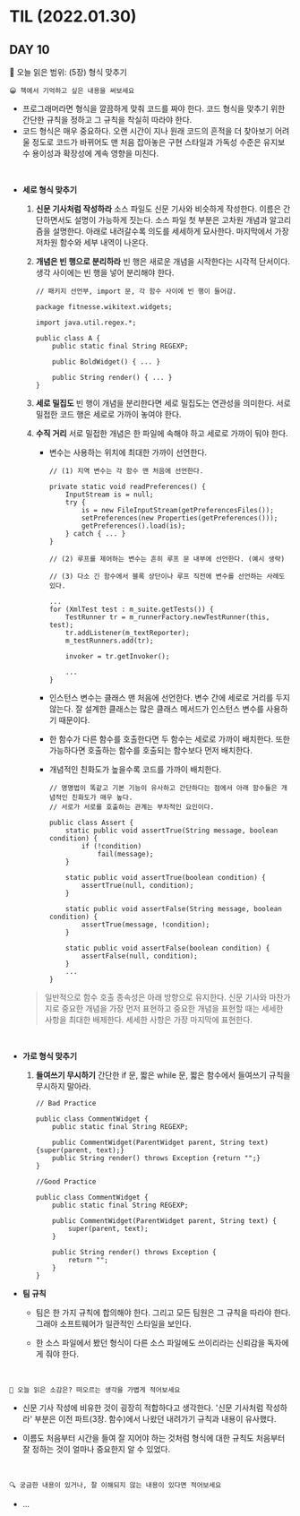 # **TIL (2022.01.30)**

## DAY 10

🎇 오늘 읽은 범위: (5장) 형식 맞추기

```
😀 책에서 기억하고 싶은 내용을 써보세요
```

- 프로그래머라면 형식을 깔끔하게 맞춰 코드를 짜야 한다. 코드 형식을 맞추기 위한 간단한 규칙을 정하고 그 규칙을 착실히 따라야 한다.
- 코드 형식은 매우 중요하다. 오랜 시간이 지나 원래 코드의 흔적을 더 찾아보기 어려울 정도로 코드가 바뀌어도 맨 처음 잡아놓은 구현 스타일과 가독성 수준은 유지보수 용이성과 확장성에 계속 영향을 미친다.

<br>

- **세로 형식 맞추기**

  1.  **신문 기사처럼 작성하라** 소스 파일도 신문 기사와 비슷하게 작성한다. 이름은 간단하면서도 설명이 가능하게 짓는다. 소스 파일 첫 부분은 고차원 개념과 알고리즘을 설명한다. 아래로 내려갈수록 의도를 세세하게 묘사한다. 마지막에서 가장 저차원 함수와 세부 내역이 나온다.

  2.  **개념은 빈 행으로 분리하라** 빈 행은 새로운 개념을 시작한다는 시각적 단서이다. 생각 사이에는 빈 행을 넣어 분리해야 한다.

      ```
      // 패키지 선언부, import 문, 각 함수 사이에 빈 행이 들어감.

      package fitnesse.wikitext.widgets;

      import java.util.regex.*;

      public class A {
          public static final String REGEXP;

          public BoldWidget() { ... }

          public String render() { ... }
      }
      ```

  3.  **세로 밀집도** 빈 행이 개념을 분리한다면 세로 밀집도는 연관성을 의미한다. 서로 밀접한 코드 행은 세로로 가까이 놓여야 한다.
  4.  **수직 거리** 서로 밀접한 개념은 한 파일에 속해야 하고 세로로 가까이 둬야 한다.

      - 변수는 사용하는 위치에 최대한 가까이 선언한다.

        ```
        // (1) 지역 변수는 각 함수 맨 처음에 선언한다.

        private static void readPreferences() {
            InputStream is = null;
            try {
                is = new FileInputStream(getPreferencesFiles());
                setPreferences(new Properties(getPreferences()));
                getPreferences().load(is);
            } catch { ... }
        }

        // (2) 루프를 제어하는 변수는 흔히 루프 문 내부에 선언한다. (예시 생략)

        // (3) 다소 긴 함수에서 블록 상단이나 루프 직전에 변수를 선언하는 사례도 있다.

        ...
        for (XmlTest test : m_suite.getTests()) {
            TestRunner tr = m_runnerFactory.newTestRunner(this, test);
            tr.addListener(m_textReporter);
            m_testRunners.add(tr);

            invoker = tr.getInvoker();

            ...
        }
        ```

      - 인스턴스 변수는 클래스 맨 처음에 선언한다. 변수 간에 세로로 거리를 두지 않는다. 잘 설계한 클래스는 많은 클래스 메서드가 인스턴스 변수를 사용하기 때문이다.

      - 한 함수가 다른 함수를 호출한다면 두 함수는 세로로 가까이 배치한다. 또한 가능하다면 호출하는 함수를 호출되는 함수보다 먼저 배치한다.
      - 개념적인 친화도가 높을수록 코드를 가까이 배치한다.

        ```
        // 명명법이 똑같고 기본 기능이 유사하고 간단하다는 점에서 아래 함수들은 개념적인 친화도가 매우 높다.
        // 서로가 서로를 호출하는 관계는 부차적인 요인이다.

        public class Assert {
            static public void assertTrue(String message, boolean condition) {
                if (!condition)
                    fail(message);
            }

            static public void assertTrue(boolean condition) {
                assertTrue(null, condition);
            }

            static public void assertFalse(String message, boolean condition) {
                assertTrue(message, !condition);
            }

            static public void assertFalse(boolean condition) {
                assertFalse(null, condition);
            }
            ...
        }
        ```

  > 일반적으로 함수 호출 종속성은 아래 방향으로 유지한다. 신문 기사와 마찬가지로 중요한 개념을 가장 먼저 표현하고 중요한 개념을 표현할 때는 세세한 사항을 최대한 배제한다. 세세한 사항은 가장 마지막에 표현한다.

<br>

- **가로 형식 맞추기**

  1. **들여쓰기 무시하기** 간단한 if 문, 짧은 while 문, 짧은 함수에서 들여쓰기 규칙을 무시하지 말아라.

     ```
     // Bad Practice

     public class CommentWidget {
         public static final String REGEXP;

         public CommentWidget(ParentWidget parent, String text) {super(parent, text);}
         public String render() throws Exception {return "";}
     }

     //Good Practice

     public class CommentWidget {
         public static final String REGEXP;

         public CommentWidget(ParentWidget parent, String text) {
             super(parent, text);
         }

         public String render() throws Exception {
             return "";
         }
     }
     ```

- **팀 규칙**

  - 팀은 한 가지 규칙에 합의해야 한다. 그리고 모든 팀원은 그 규칙을 따라야 한다. 그래야 소프트웨어가 일관적인 스타일을 보인다.
  - 한 소스 파일에서 봤던 형식이 다른 소스 파일에도 쓰이리라는 신뢰감을 독자에게 줘야 한다.

    <br>

```
🤔 오늘 읽은 소감은? 떠오르는 생각을 가볍게 적어보세요
```

- 신문 기사 작성에 비유한 것이 굉장히 적합하다고 생각한다. '신문 기사처럼 작성하라' 부분은 이전 파트(3장. 함수)에서 나왔던 내려가기 규칙과 내용이 유사했다.
- 이름도 처음부터 시간을 들여 잘 지어야 하는 것처럼 형식에 대한 규칙도 처음부터 잘 정하는 것이 얼마나 중요한지 알 수 있었다.

  <br>

```
🔍 궁금한 내용이 있거나, 잘 이해되지 않는 내용이 있다면 적어보세요
```

- ...
  <br>
